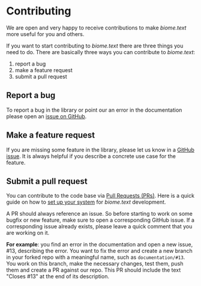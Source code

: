 # Contributing

We are open and very happy to receive contributions to make *biome.text* more useful for you and others.

If you want to start contributing to *biome.text* there are three things you need to do.
There are basically three ways you can contribute to *biome.text*:

1. report a bug
2. make a feature request
3. submit a pull request

## Report a bug

To report a bug in the library or point our an error in the documentation please open an [issue on GitHub](https://github.com/recognai/biome-text/issues/new/choose).

## Make a feature request

If you are missing some feature in the library, please let us know in a [GitHub issue](https://github.com/recognai/biome-text/issues/new/choose).
It is always helpful if you describe a concrete use case for the feature.

## Submit a pull request

You can contribute to the code base via [Pull Requests (PRs)](https://docs.github.com/en/free-pro-team@latest/github/collaborating-with-issues-and-pull-requests/about-pull-requests).
Here is a quick guide on how to [set up your system](./3-developer_guides.md#setting-up-for-development) for *biome.text* development.

A PR should always reference an issue.
So before starting to work on some bugfix or new feature, make sure to open a corresponding GitHub issue.
If a corresponding issue already exists, please leave a quick comment that you are working on it.

**For example**: you find an error in the documentation and open a new issue, #13, describing the error.
You want to fix the error and create a new branch in your forked repo with a meaningful name, such as `documentation/#13`.
You work on this branch, make the necessary changes, test them, push them and create a PR against our repo.
This PR should include the text "Closes #13" at the end of its description.
